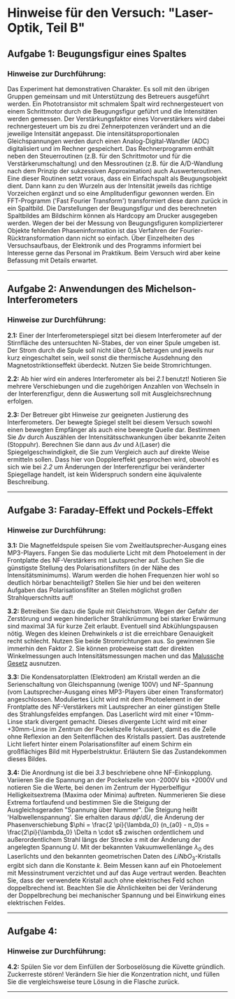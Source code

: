 # Hinweise für den Versuch: "Laser-Optik, Teil B" 

##  Aufgabe 1: Beugungsfigur eines Spaltes

### Hinweise zur Durchführung:

Das Experiment hat demonstrativen Charakter. Es soll mit den übrigen Gruppen gemeinsam und mit Unterstützung des Betreuers ausgeführt werden. Ein Phototransistor mit schmalem Spalt wird rechnergesteuert von einem Schrittmotor durch die Beugungsfigur geführt und die Intensitäten werden gemessen. Der Verstärkungsfaktor eines Vorverstärkers wird dabei rechnergesteuert um bis zu drei Zehnerpotenzen verändert und an die jeweilige Intensität angepasst. Die intensitätsproportionalen Gleichspannungen werden durch einen Analog-Digital-Wandler (ADC) digitalisiert und im Rechner gespeichert. Das Rechnerprogramm enthält neben den Steuerroutinen (z.B. für den Schrittmotor und für die Verstärkerumschaltung) und den Messroutinen (z.B. für die A/D-Wandlung nach dem Prinzip der sukzessiven Approximation) auch Auswerteroutinen. Eine dieser Routinen setzt voraus, dass ein Einfachspalt als Beugungsobjekt dient. Dann kann zu den Wurzeln aus der Intensität jeweils das richtige Vorzeichen ergänzt und so eine Amplitudenfigur gewonnen werden. Ein FFT-Programm ('Fast Fourier Transform') transformiert diese dann zurück in ein Spaltbild. Die Darstellungen der Beugungsfigur und des berechneten Spaltbildes am Bildschirm können als Hardcopy am Drucker ausgegeben werden. Wegen der bei der Messung von Beugungsfiguren komplizierterer Objekte fehlenden Phaseninformation ist das Verfahren der Fourier-Rücktransformation dann nicht so einfach. Über Einzelheiten des Versuchsaufbaus, der Elektronik und des Programms informiert bei Interesse gerne das Personal im Praktikum. Beim Versuch wird aber keine Befassung mit Details erwartet.



---

## Aufgabe 2:  Anwendungen des Michelson-Interferometers  

### Hinweise zur Durchführung:

**2.1:** Einer der Interferometerspiegel sitzt bei diesem Interferometer auf der Stirnfläche des untersuchten Ni-Stabes, der von einer Spule umgeben ist. Der Strom durch die Spule soll nicht über 0,5A betragen und jeweils nur kurz eingeschaltet sein, weil sonst die thermische Ausdehnung den Magnetostriktionseffekt überdeckt. Nutzen Sie beide Stromrichtungen.

**2.2:** Ab hier wird ein anderes Interferometer als bei *2.1* benutzt! Notieren Sie mehrere Verschiebungen und die zugehörigen Anzahlen von Wechseln in der Interferenzfigur, denn die Auswertung soll mit Ausgleichsrechnung erfolgen.

**2.3:** Der Betreuer gibt Hinweise zur geeigneten Justierung des Interferometers. Der bewegte Spiegel stellt bei diesem Versuch sowohl einen bewegten Empfänger als auch eine bewegte Quelle dar. Bestimmen Sie $\Delta \nu$ durch Auszählen der Intensitätsschwankungen über bekannte Zeiten (Stoppuhr). Berechnen Sie dann aus $\Delta \nu$ und $\lambda$(Laser) die Spiegelgeschwindigkeit, die Sie zum Vergleich auch auf direkte Weise ermitteln sollen. Dass hier von Dopplereffekt gesprochen wird, obwohl es sich wie bei *2.2* um Änderungen der Interferenzfigur bei veränderter Spiegellage handelt, ist kein Widerspruch sondern eine äquivalente Beschreibung.



---

## Aufgabe 3: Faraday-Effekt und Pockels-Effekt
### Hinweise zur Durchführung:

**3.1:** Die Magnetfeldspule speisen Sie vom Zweitlautsprecher-Ausgang eines MP3-Players. Fangen Sie das modulierte Licht mit dem Photoelement in der Frontplatte des NF-Verstärkers mit Lautsprecher auf. Suchen Sie die günstigste Stellung des Polarisationsfilters (in der Nähe des Intensitätsminimums). Warum werden die hohen Frequenzen hier wohl so deutlich hörbar benachteiligt? Stellen Sie hier und bei den weiteren Aufgaben das Polarisationsfilter an Stellen möglichst großen Strahlquerschnitts auf!

**3.2:** Betreiben Sie dazu die Spule mit Gleichstrom. Wegen der Gefahr der Zerstörung und wegen hinderlicher Strahlkrümmung bei starker Erwärmung sind maximal 3A für kurze Zeit erlaubt. Eventuell sind Abkühlungspausen nötig. Wegen des kleinen Drehwinkels $\alpha$ ist die erreichbare Genauigkeit recht schlecht. Nutzen Sie beide Stromrichtungen aus. So gewinnen Sie immerhin den Faktor 2. Sie können probeweise statt der direkten Winkelmessungen auch Intensitätsmessungen machen und das [Malussche Gesetz](https://en.wikipedia.org/wiki/Polarizer#Malus.27s_law_and_other_properties) ausnutzen.

**3.3:**  Die Kondensatorplatten (Elektroden) am Kristall werden an die Serienschaltung von Gleichspannung (wenige 100V) und NF-Spannung (vom Lautsprecher-Ausgang eines MP3-Players über einen Transformator) angeschlossen. Moduliertes Licht wird mit dem Photoelement in der Frontplatte des NF-Verstärkers mit Lautsprecher an einer günstigen Stelle des Strahlungsfeldes empfangen. Das Laserlicht wird mit einer +10mm-Linse stark divergent gemacht. Dieses divergente Licht wird mit einer +30mm-Linse im Zentrum der Pockelszelle fokussiert, damit es die Zelle ohne Reflexion an den Seitenflächen des Kristalls passiert. Das austretende Licht liefert hinter einem Polarisationsfilter auf einem Schirm ein großflächiges Bild mit Hyperbelstruktur. Erläutern Sie das Zustandekommen dieses Bildes.

**3.4:** Die Anordnung ist die bei *3.3* beschriebene ohne NF-Einkopplung. Variieren Sie die Spannung an der Pockelszelle von -2000V bis +2000V und notieren Sie die Werte, bei denen im Zentrum der Hyperbelfigur Helligkeitsextrema (Maxima oder Minima) auftreten. Nummerieren Sie diese Extrema fortlaufend und bestimmen Sie die Steigung der Ausgleichsgeraden "Spannung über Nummer". Die Steigung heißt 'Halbwellenspannung'. Sie erhalten daraus $d\phi /dU$, die Änderung der Phasenverschiebung   $\phi = \frac{2 \pi}{\lambda_0} (n_{a0} - n_0)s = \frac{2\pi}{\lambda_0} \Delta n \cdot s$   zwischen ordentlichem und außerordentlichem Strahl längs der Strecke $s$ mit der Änderung der angelegten Spannung $U$. Mit der bekannten Vakuumwellenlänge $\lambda_0$ des Laserlichts und den bekannten geometrischen Daten des $LiNbO_3$-Kristalls ergibt sich dann die Konstante $k$. Beim Messen kann auf ein Photoelement mit Messinstrument verzichtet und auf das Auge vertraut werden. Beachten Sie, dass der verwendete Kristall auch ohne elektrisches Feld schon doppelbrechend ist. Beachten Sie die Ähnlichkeiten bei der Veränderung der Doppelbrechung bei mechanischer Spannung und bei Einwirkung eines elektrischen Feldes.


---

## Aufgabe 4: 

### Hinweise zur Durchführung:

**4.2:** Spülen Sie vor dem Einfüllen der Sorboselösung die Küvette gründlich. Zuckerreste stören! Verändern Sie hier die Konzentration nicht, und füllen Sie die vergleichsweise teure Lösung in die Flasche zurück.



---

## 
